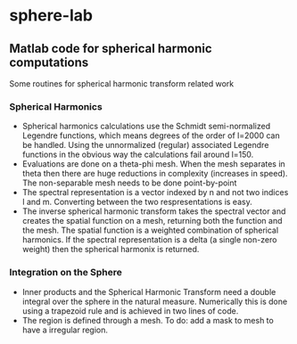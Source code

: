 # sphere-lab

## Matlab code for spherical harmonic computations

Some routines for spherical harmonic transform related work

### Spherical Harmonics

- Spherical harmonics calculations use the Schmidt semi-normalized Legendre functions, which means degrees of the order of l=2000 can be handled.  Using the unnormalized (regular) associated Legendre functions in the obvious way the calculations fail around l=150.
- Evaluations are done on a theta-phi mesh.  When the mesh separates in theta then there are huge reductions in complexity (increases in speed).  The non-separable mesh needs to be done point-by-point
- The spectral representation is a vector indexed by n and not two indices l and m.  Converting between the two respresentations is easy.
- The inverse spherical harmonic transform takes the spectral vector and creates the spatial function on a mesh, returning both the function and the mesh.  The spatial function is a weighted combination of spherical harmonics. If the spectral representation is a delta (a single non-zero weight) then the spherical harmonix is returned.

### Integration on the Sphere

- Inner products and the Spherical Harmonic Transform need a double integral over the sphere in the natural measure.  Numerically this is done using a trapezoid rule and is achieved in two lines of code.
- The region is defined through a mesh.  To do: add a mask to mesh to have a irregular region.
